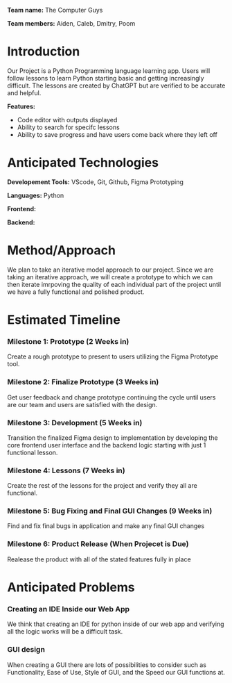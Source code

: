 **Team name:** The Computer Guys

**Team members:** Aiden, Caleb, Dmitry, Poom


# Introduction

Our Project is a Python Programming language learning app. Users will follow lessons to learn Python starting basic and getting increasingly difficult. The lessons are created by ChatGPT but are verified to be accurate and helpful. 

**Features:**
* Code editor with outputs displayed
* Ability to search for specifc lessons
* Ability to save progress and have users come back where they left off

# Anticipated Technologies

**Developement Tools:** VScode, Git, Github, Figma Prototyping

**Languages:** Python

**Frontend:** 

**Backend:**

# Method/Approach

We plan to take an iterative model approach to our project. Since we are taking an iterative approach, we will create a prototype to which we can then iterate imrpoving the quality of each individual part of the project until we have a fully functional and polished product.

# Estimated Timeline

### Milestone 1: Prototype (2 Weeks in)
Create a rough prototype to present to users utilizing the Figma Prototype tool.
### Milestone 2: Finalize Prototype (3 Weeks in)
Get user feedback and change prototype continuing the cycle until users are our team and users are satisfied with the design.
### Milestone 3: Development (5 Weeks in)
Transition the finalized Figma design to implementation by developing the core frontend user interface and the backend logic starting with just 1 functional lesson.
### Milestone 4: Lessons (7 Weeks in)
Create the rest of the lessons for the project and verify they all are functional.
### Milestone 5: Bug Fixing and Final GUI Changes (9 Weeks in)
Find and fix final bugs in application and make any final GUI changes
### Milestone 6: Product Release (When Projecet is Due)
Realease the product with all of the stated features fully in place

# Anticipated Problems

### Creating an IDE Inside our Web App
We think that creating an IDE for python inside of our web app and verifying all the logic works will be a difficult task.

### GUI design
When creating a GUI there are lots of possibilities to consider such as Functionality, Ease of Use, Style of GUI, and the Speed our GUI functions at.
